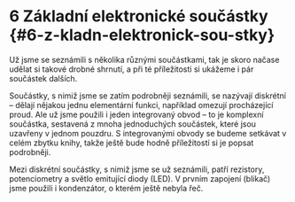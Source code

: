 # 6 Základní elektronické součástky {#6-z-kladn-elektronick-sou-stky}

Už jsme se seznámili s několika různými součástkami, tak je skoro načase udělat si takové drobné shrnutí, a při té příležitosti si ukážeme i pár součástek dalších.

Součástky, s nimiž jsme se zatím podrobněji seznámili, se nazývají diskrétní – dělají nějakou jednu elementární funkci, například omezují procházející proud. Ale už jsme použili i jeden integrovaný obvod – to je komplexní součástka, sestavená z mnoha jednoduchých součástek, které jsou uzavřeny v jednom pouzdru. S integrovanými obvody se budeme setkávat v celém zbytku knihy, takže ještě bude hodně příležitostí si je popsat podrobněji.

Mezi diskrétní součástky, s nimiž jsme se už seznámili, patří rezistory, potenciometry a světlo emitující diody (LED). V prvním zapojení (blikač) jsme použili i kondenzátor, o kterém ještě nebyla řeč.
